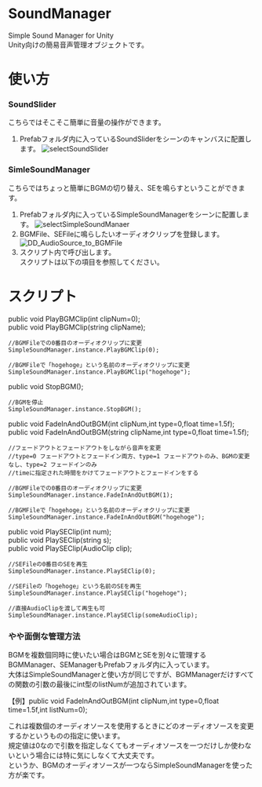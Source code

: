 # SoundManager
Simple Sound Manager for Unity  
Unity向けの簡易音声管理オブジェクトです。
# 使い方
### SoundSlider
こちらではそこそこ簡単に音量の操作ができます。  
1. Prefabフォルダ内に入っているSoundSliderをシーンのキャンバスに配置します。
![selectSoundSlider](https://github.com/ryosanhin/SoundManager/assets/90621212/089e309e-6f79-4b66-9906-c19c29597bd2)

### SimleSoundManager
こちらではちょっと簡単にBGMの切り替え、SEを鳴らすということができます。  
1. Prefabフォルダ内に入っているSimpleSoundManagerをシーンに配置します。
![selectSimpleSoundManaer](https://github.com/ryosanhin/SoundManager/assets/90621212/e05d04ca-7efd-4f85-89e0-be446fee7a6d)
2. BGMFile、SEFileに鳴らしたいオーディオクリップを登録します。
![DD_AudioSource_to_BGMFile](https://github.com/ryosanhin/SoundManager/assets/90621212/d36a58c5-0d28-4177-bf71-fb6a9f6eb18a)
3. スクリプト内で呼び出します。  
   スクリプトは以下の項目を参照してください。
# スクリプト
public void PlayBGMClip(int clipNum=0);  
public void PlayBGMClip(string clipName);
```
//BGMFileでの0番目のオーディオクリップに変更
SimpleSoundManager.instance.PlayBGMClip(0);

//BGMFileで「hogehoge」という名前のオーディオクリップに変更
SimpleSoundManager.instance.PlayBGMClip("hogehoge");
```

public void StopBGM();
```
//BGMを停止
SimpleSoundManager.instance.StopBGM();
```

public void FadeInAndOutBGM(int clipNum,int type=0,float time=1.5f);  
public void FadeInAndOutBGM(string clipName,int type=0,float time=1.5f);
```
//フェードアウトとフェードアウトをしながら音声を変更
//type=0 フェードアウトとフェードイン両方、type=1 フェードアウトのみ、BGMの変更なし、type=2 フェードインのみ
//timeに指定された時間をかけてフェードアウトとフェードインをする

//BGMFileでの0番目のオーディオクリップに変更
SimpleSoundManager.instance.FadeInAndOutBGM(1);

//BGMFileで「hogehoge」という名前のオーディオクリップに変更
SimpleSoundManager.instance.FadeInAndOutBGM("hogehoge");
```
public void PlaySEClip(int num);  
public void PlaySEClip(string s);  
public void PlaySEClip(AudioClip clip);  
```
//SEFileの0番目のSEを再生
SimpleSoundManager.instance.PlaySEClip(0);

//SEFileの「hogehoge」という名前のSEを再生
SimpleSoundManager.instance.PlaySEClip("hogehoge");

//直接AudioClipを渡して再生も可
SimpleSoundManager.instance.PlaySEClip(someAudioClip);
```
### やや面倒な管理方法
BGMを複数個同時に使いたい場合はBGMとSEを別々に管理するBGMManager、SEManagerもPrefabフォルダ内に入っています。  
大体はSimpleSoundManagerと使い方が同じですが、BGMManagerだけすべての関数の引数の最後にint型のlistNumが追加されています。  
  
【例】public void FadeInAndOutBGM(int clipNum,int type=0,float time=1.5f,int listNum=0);  
  
これは複数個のオーディオソースを使用するときにどのオーディオソースを変更するかというものの指定に使います。  
規定値は0なので引数を指定しなくてもオーディオソースを一つだけしか使わないという場合には特に気にしなくて大丈夫です。  
というか、BGMのオーディオソースが一つならSimpleSoundManagerを使った方が楽です。
